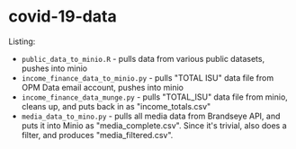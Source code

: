 # covid-19-data

Listing:
* `public_data_to_minio.R` - pulls data from various public datasets, pushes into minio
* `income_finance_data_to_minio.py` - pulls "TOTAL ISU" data file from OPM Data email account, pushes into minio
* `income_finance_data_munge.py` - pulls "TOTAL_ISU" data file from minio, cleans up, and puts back in as "income_totals.csv"
* `media_data_to_mino.py` - pulls all media data from Brandseye API, and puts it into Minio as "media_complete.csv". Since it's trivial, also does a filter, and produces "media_filtered.csv".